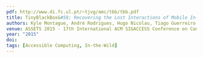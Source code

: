 ```yaml
---
pdf: http://www.di.fc.ul.pt/~tjvg/amc/tbb/tbb.pdf
title: TinyBlackBox&#58; Recovering the Lost Interactions of Mobile In-the-Wild Studies
authors: Kyle Montague, André Rodrigues, Hugo Nicolau, Tiago Guerreiro
venue: ASSETS 2015 - 17th International ACM SIGACCESS Conference on Computers and Accessibility. Lisboa, Portugal, October, 2015
year: "2015"
doi: 
tags: [Accessible Computing, In-the-Wild]
---
```

